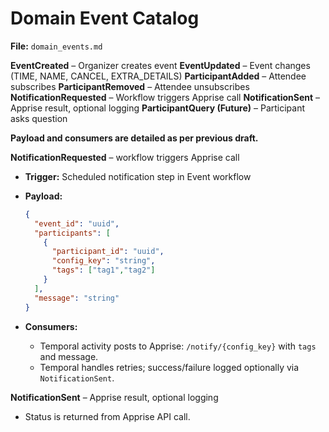 # Domain Event Catalog

**File:** `domain_events.md`

**EventCreated** – Organizer creates event
**EventUpdated** – Event changes (TIME, NAME, CANCEL, EXTRA\_DETAILS)
**ParticipantAdded** – Attendee subscribes
**ParticipantRemoved** – Attendee unsubscribes
**NotificationRequested** – Workflow triggers Apprise call
**NotificationSent** – Apprise result, optional logging
**ParticipantQuery (Future)** – Participant asks question

**Payload and consumers are detailed as per previous draft.**

**NotificationRequested** – workflow triggers Apprise call

* **Trigger:** Scheduled notification step in Event workflow
* **Payload:**

  ```json
  {
    "event_id": "uuid",
    "participants": [
      {
        "participant_id": "uuid",
        "config_key": "string",
        "tags": ["tag1","tag2"]
      }
    ],
    "message": "string"
  }
  ```
* **Consumers:**

  * Temporal activity posts to Apprise: `/notify/{config_key}` with `tags` and message.
  * Temporal handles retries; success/failure logged optionally via `NotificationSent`.

**NotificationSent** – Apprise result, optional logging

* Status is returned from Apprise API call.

